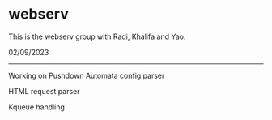 # webserv
This is the webserv group with Radi, Khalifa and Yao.

02/09/2023
____________

Working on Pushdown Automata config parser

HTML request parser

Kqueue handling

